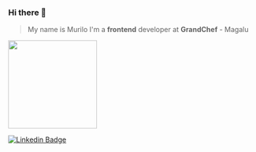 ### Hi there 👋

> My name is Murilo
I'm a **frontend** developer at **GrandChef** - Magalu

 <div>
  <a href="https://github.com/mbalves1">
  <img height="180em" src="https://github-readme-stats.vercel.app/api/top-langs/?username=mbalves1&layout=compact&langs_count=7&theme=dark"/>
</div>


[![Linkedin Badge](https://img.shields.io/badge/-Murilo%20Alves-41b883?style=flat-square&logo=Linkedin&logoColor=35495E&link=https://www.linkedin.com/in/murilo-de-barros-alves/)](https://www.linkedin.com/in/murilo-de-barros-alves/) 

<!--
**mbalves1/mbalves1** is a ✨ _special_ ✨ repository because its `README.md` (this file) appears on your GitHub profile.

Here are some ideas to get you started:

- 🔭 I’m currently working on ...
- 🌱 I’m currently learning ...
- 👯 I’m looking to collaborate on ...
- 🤔 I’m looking for help with ...
- 💬 Ask me about ...
- 📫 How to reach me: ...
- 😄 Pronouns: ...
- ⚡ Fun fact: ...
-->
